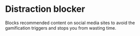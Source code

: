# Distraction blocker

Blocks recommended content on social media sites to avoid the gamification triggers and stops you from wasting time.
